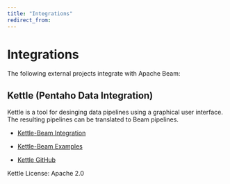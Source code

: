 ```yaml
---
title: "Integrations"
redirect_from:
---
```

<!--
Licensed under the Apache License, Version 2.0 (the "License");
you may not use this file except in compliance with the License.
You may obtain a copy of the License at

http://www.apache.org/licenses/LICENSE-2.0

Unless required by applicable law or agreed to in writing, software
distributed under the License is distributed on an "AS IS" BASIS,
WITHOUT WARRANTIES OR CONDITIONS OF ANY KIND, either express or implied.
See the License for the specific language governing permissions and
limitations under the License.
-->

# Integrations

The following external projects integrate with Apache Beam:

## Kettle (Pentaho Data Integration)

Kettle is a tool for desinging data pipelines using a graphical user interface.
The resulting pipelines can be translated to Beam pipelines.

- [Kettle-Beam Integration](https://github.com/mattcasters/kettle-beam)
- [Kettle-Beam Examples](https://github.com/mattcasters/kettle-beam-examples)

- [Kettle GitHub](https://github.com/pentaho/pentaho-kettle/)

Kettle License: Apache 2.0
